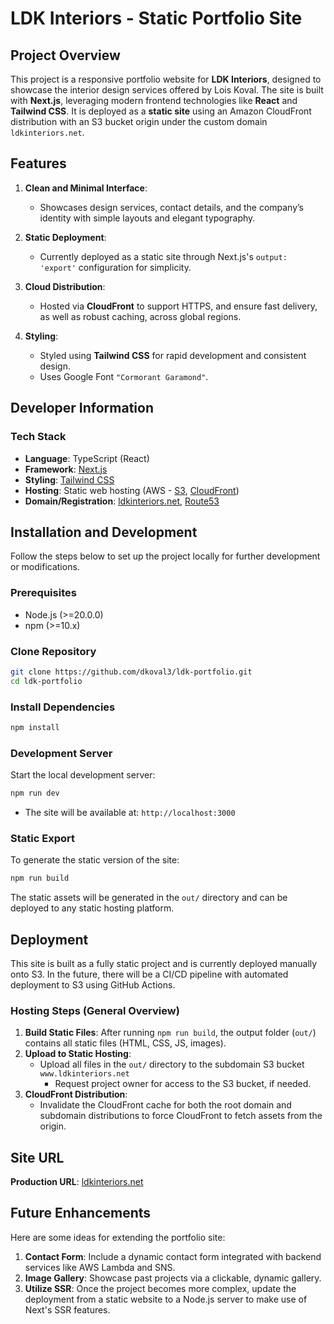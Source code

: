 # LDK Interiors - Static Portfolio Site
## Project Overview
This project is a responsive portfolio website for **LDK Interiors**, designed to showcase the interior design services offered by Lois Koval. The site is built with **Next.js**, leveraging modern frontend technologies like **React** and **Tailwind CSS**. It is deployed as a **static site** using an Amazon CloudFront distribution with an S3 bucket origin under the custom domain `ldkinteriors.net`.
## Features

1. **Clean and Minimal Interface**:
    - Showcases design services, contact details, and the company’s identity with simple layouts and elegant typography.

2. **Static Deployment**:
    - Currently deployed as a static site through Next.js's `output: 'export'` configuration for simplicity.

3. **Cloud Distribution**:
    - Hosted via **CloudFront** to support HTTPS, and ensure fast delivery, as well as robust caching, across global regions.

4. **Styling**:
    - Styled using **Tailwind CSS** for rapid development and consistent design.
    - Uses Google Font `"Cormorant Garamond"`.

## Developer Information
### Tech Stack
- **Language**: TypeScript (React)
- **Framework**: [Next.js](https://nextjs.org/)
- **Styling**: [Tailwind CSS](https://tailwindcss.com/)
- **Hosting**: Static web hosting (AWS - [S3](https://aws.amazon.com/s3/), [CloudFront](https://aws.amazon.com/cloudfront/))
- **Domain/Registration**: [ldkinteriors.net](https://ldkinteriors.net/), [Route53](https://aws.amazon.com/route53/)

## Installation and Development
Follow the steps below to set up the project locally for further development or modifications.
### Prerequisites
- Node.js (>=20.0.0)
- npm (>=10.x)

### Clone Repository
``` bash
git clone https://github.com/dkoval3/ldk-portfolio.git
cd ldk-portfolio
```
### Install Dependencies
``` bash
npm install
```
### Development Server
Start the local development server:
``` bash
npm run dev
```
- The site will be available at: `http://localhost:3000`

### Static Export
To generate the static version of the site:
``` bash
npm run build
```
The static assets will be generated in the `out/` directory and can be deployed to any static hosting platform.
## Deployment
This site is built as a fully static project and is currently deployed manually onto S3. In the future, there will be a CI/CD pipeline with automated deployment to S3 using GitHub Actions.
### Hosting Steps (General Overview)
1. **Build Static Files**: After running `npm run build`, the output folder (`out/`) contains all static files (HTML, CSS, JS, images).
2. **Upload to Static Hosting**:
    - Upload all files in the `out/` directory to the subdomain S3 bucket `www.ldkinteriors.net`
      - Request project owner for access to the S3 bucket, if needed.
3. **CloudFront Distribution**:
   - Invalidate the CloudFront cache for both the root domain and subdomain distributions to force CloudFront to fetch assets from the origin.

## Site URL
**Production URL**: [ldkinteriors.net](https://ldkinteriors.net)

## Future Enhancements
Here are some ideas for extending the portfolio site:
1. **Contact Form**: Include a dynamic contact form integrated with backend services like AWS Lambda and SNS.
2. **Image Gallery**: Showcase past projects via a clickable, dynamic gallery.
3. **Utilize SSR**: Once the project becomes more complex, update the deployment from a static website to a Node.js server to make use of Next's SSR features.
